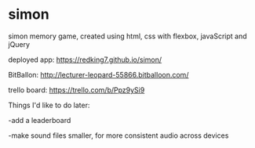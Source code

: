 # simon
simon memory game, created using html, css with flexbox, javaScript and jQuery

deployed app: https://redking7.github.io/simon/

BitBallon: http://lecturer-leopard-55866.bitballoon.com/

trello board: https://trello.com/b/Ppz9ySi9

Things I'd like to do later:

-add a leaderboard

-make sound files smaller, for more consistent audio across devices
